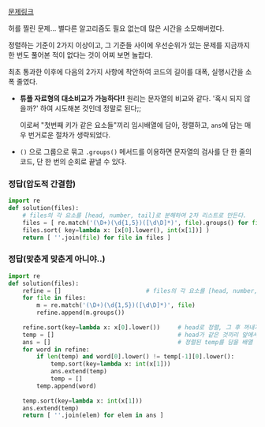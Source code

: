 [문제링크](https://programmers.co.kr/learn/courses/30/lessons/17686)

허를 찔린 문제... 별다른 알고리즘도 필요 없는데 많은 시간을 소모해버렸다.

정렬하는 기준이 2가지 이상이고, 그 기준들 사이에 우선순위가 있는 문제를 지금까지 한 번도 풀어본 적이 없다는 것이 어찌 보면 놀랍다.



최초 통과한 이후에 다음의 2가지 사항에 착안하여 코드의 길이를 대폭, 실행시간을 소폭 줄였다.

- **튜플 자료형의 대소비교가 가능하다!!** 원리는 문자열의 비교와 같다. '혹시 되지 않을까?' 하여 시도해본 것인데 정말로 된다;; 

  이로써 "첫번째 키가 같은 요소들"끼리 임시배열에 담아, 정렬하고, `ans`에 담는 매우 번거로운 절차가 생략되었다.

- `()` 으로 그룹으로 묶고 `.groups()` 메서드를 이용하면 문자열의 검사를 단 한 줄의 코드, 단 한 번의 순회로 끝낼 수 있다.



### 정답(압도적 간결함)

```python
import re
def solution(files):
    # files의 각 요소를 [head, number, tail]로 분해하여 2차 리스트로 만든다.
    files = [ re.match('(\D+)(\d{1,5})([\d\D]*)', file).groups() for file in files ]
    files.sort( key=lambda x: [x[0].lower(), int(x[1])] )
    return [ ''.join(file) for file in files ]	 
```



### 정답(맞춘게 맞춘게 아니야..)

```python
import re
def solution(files):
    refine = []                        # files의 각 요소를 [head, number, tail]로 분해하여 2차 리스트로 만든다.
    for file in files:
        m = re.match('(\D+)(\d{1,5})([\d\D]*)', file)
        refine.append(m.groups())
    
    refine.sort(key=lambda x: x[0].lower())     # head로 정렬, 그 후 꺼내기 쉽게 deque으로 변환
    temp = []                                   # head가 같은 것끼리 앞에서 잘라가며 ans에 extend
    ans = []                                    # 정렬된 temp를 담을 배열
    for word in refine:
        if len(temp) and word[0].lower() != temp[-1][0].lower():
            temp.sort(key=lambda x: int(x[1]))
            ans.extend(temp)
            temp = []                    
        temp.append(word)
    
    temp.sort(key=lambda x: int(x[1]))
    ans.extend(temp)
    return [ ''.join(elem) for elem in ans ]
```

